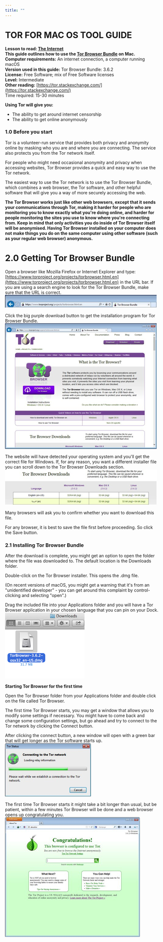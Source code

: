```yaml
---
title: ""
---
```

# TOR FOR MAC OS TOOL GUIDE

**Lesson to read: [The Internet](umbrella://lesson/the-internet)**  
**This guide outlines how to use the [Tor Browser Bundle](https://www.torproject.org/projects/torbrowser.html.en) on Mac.**  
**Computer requirements:** An internet connection, a computer running macOS  
**Version used in this guide:** Tor Browser Bundle: 3.6.2  
**License:** Free Software; mix of Free Software licenses  
**Level:** Intermediate  
**Other reading:** [https://tor.stackexchange.com/](https://tor.stackexchange.com/)  
Time required:
 15-30 minutes

**Using Tor will give you:**  
- The ability to get around internet censorship  
- The ability to get online anonymously

### 1.0 Before you start 

Tor is a volunteer-run service that provides both privacy and anonymity online by masking who you are and where you are connecting. The service also protects you from the Tor network itself.

For people who might need occasional anonymity and privacy when accessing websites, Tor Browser provides a quick and easy way to use the Tor network.

The easiest way to use the Tor network is to use the Tor Browser Bundle, which combines a web browser, the Tor software, and other helpful software that will give you a way of more securely accessing the web.

**The Tor Browser works just like other web browsers, except that it sends your communications through Tor, making it harder for people who are monitoring you to know exactly what you're doing online, and harder for people monitoring the sites you use to know where you're connecting from. Keep in mind that only activities you do inside of Tor Browser itself will be anonymised. Having Tor Browser installed on your computer does not make things you do on the same computer using other software (such as your regular web browser) anonymous.**

# 2.0 Getting Tor Browser Bundle

Open a browser like Mozilla Firefox or Internet Explorer and type: [https://www.torproject.org/projects/torbrowser.html.en](https://www.torproject.org/projects/torbrowser.html.en) in the URL bar. If you are using a search engine to look for the Tor Browser Bundle, make sure that the URL is correct.
![image](tool_torosx1.jpeg)

Click the big purple download button to get the installation program for Tor Browser Bundle.
![image](tool_torosx2.jpeg)

The website will have detected your operating system and you'll get the correct file for Windows. If, for any reason, you want a different installer file you can scroll down to the Tor Browser Downloads section.
![image](tool_torosx3.jpeg)

Many browsers will ask you to confirm whether you want to download this file. 

For any browser, it is best to save the file first before proceeding. So click the Save button. 

### 2.1 Installing Tor Browser Bundle

After the download is complete, you might get an option to open the folder where the file was downloaded to. The default location is the Downloads folder.

Double-click on the Tor Browser installer. This opens the .dmg file. 

(On recent versions of macOS, you might get a warning that it's from an "unidentified developer" - you can get around this complaint by control-clicking and selecting "open".)  

Drag the included file into your Applications folder and you will have a Tor Browser application in your chosen language that you can pin on your Dock.
![image](tool_torosx4.png)

**Starting Tor Browser for the first time**

Open the Tor Browser folder from your Applications folder and double click on the file called Tor Browser.

The first time Tor Browser starts, you may get a window that allows you to modify some settings if necessary. You might have to come back and change some configuration settings, but go ahead and try to connect to the Tor network by clicking the Connect button.

After clicking the connect button, a new window will open with a green bar that will get longer as the Tor software starts up.
![image](tool_torosx5.jpeg)

The first time Tor Browser starts it might take a bit longer than usual, but be patient, within a few minutes Tor Browser will be done and a web browser opens up congratulating you.
![image](tool_torosx6.jpeg)